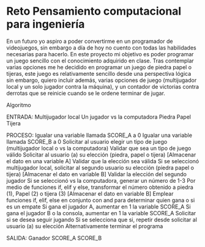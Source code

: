 # Reto Pensamiento computacional para ingeniería

En un futuro yo aspiro a poder convertirme en un programador de videojuegos, sin embargo a día de hoy no cuento con todas las habilidades necesarias para hacerlo. En este proyecto mi objetivo es poder programar un juego sencillo con el conocimiento adquirido en clase. 
Tras contemplar varias opciones me he decidido en programar un juego de piedra papel o tijeras, este juego es relativamente sencillo desde una perspectiva lógica sin embargo, quiero incluir además, varias opciones de juego (multijugador local y un solo jugador contra la máquina), y un contador de victorias contra derrotas que se reinicie cuando se le ordene terminar de jugar.

Algoritmo

ENTRADA:
Multijugador local
Un jugador vs la computadora
Piedra 
Papel
Tijera

PROCESO:
Igualar una variable llamada SCORE_A a 0
Igualar una variable llamada SCORE_B a 0
Solicitar al usuario elegir un tipo de juego (multijugador local o vs la computadora)
Validar que sea un tipo de juego válido
Solicitar al usuario (a) su elección (piedra, papel o tijera) [Almacenar el dato en una variable A]
Validar que la elección sea válida
Si se seleccionó multijugador local, solicitar al segundo usuario su elección (piedra papel o tijera) [Almacenar el dato en variable B]
Validar la elección del segundo jugador
Si se seleccionó vs la computadora, generar un número de 1-3
Por medio de funciones if, elif y else, transformar el número obtenido a piedra (1), Papel (2) o tijera (3) [Almacenar el dato en variable B]
Emplear funciones if, elif, else en conjunto con and para determinar quien gana o si es un empate
Si gana el jugador A, aumentar en 1 la variable SCORE_A
Si gana el jugador B o la consola, aumentar en 1 la variable SCORE_A
Solicitar si se desea seguir jugando
Si se selecciona que si, repetir desde solicitar al usuario (a) su elección
Alternativamente terminar el programa

SALIDA:
Ganador
SCORE_A
SCORE_B
